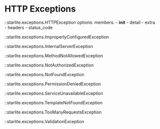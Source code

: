 # HTTP Exceptions

::starlite.exceptions.HTTPException
    options:
        members:
            - __init__
            - detail
            - extra
            - headers
            - status_code

::starlite.exceptions.ImproperlyConfiguredException

::starlite.exceptions.InternalServerException

::starlite.exceptions.MethodNotAllowedException

::starlite.exceptions.NotAuthorizedException

::starlite.exceptions.NotFoundException

::starlite.exceptions.PermissionDeniedException

::starlite.exceptions.ServiceUnavailableException

::starlite.exceptions.TemplateNotFoundException

::starlite.exceptions.TooManyRequestsException

::starlite.exceptions.ValidationException
